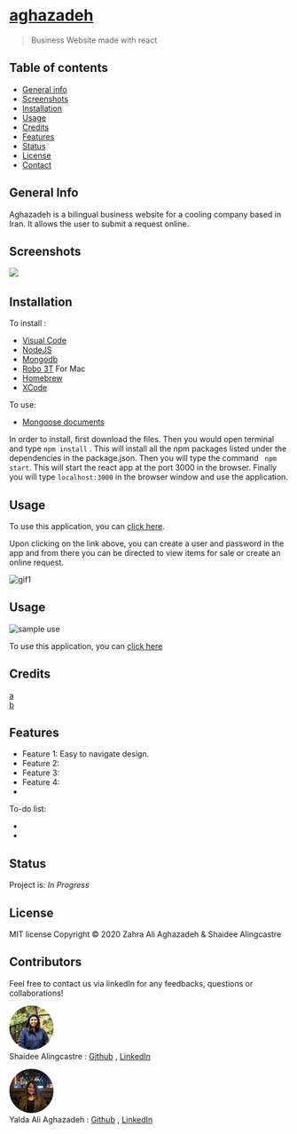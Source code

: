# [aghazadeh]()

> Business Website made with react

## Table of contents
* [General info](#general-info) 
* [Screenshots](#screenshots) 
* [Installation](#installation) 
* [Usage](#usage)
* [Credits](#credits)
* [Features](#features) 
* [Status](#status) 
* [License](#license) 
* [Contact](#contact)


## General Info
Aghazadeh is a bilingual business website for a cooling company based in Iran. It allows the user to submit a request online.


## Screenshots


<img src="./public/assets/images/screenshot1.png" width="640px"> 



## Installation

To install : 
* [Visual Code](https://code.visualstudio.com/docs/setup/setup-overview)
* [NodeJS](https://nodejs.org/en/download/)
* [Mongodb](https://docs.mongodb.com/manual/installation/) <br>
* [Robo 3T](https://robomongo.org/download)
For Mac <br>
* [Homebrew](https://brew.sh/)
* [XCode](https://developer.apple.com/xcode/)

To use:
* [Mongoose documents](https://mongoosejs.com/docs/guide.html)




In order to install, first download the files. Then you would open terminal and type ```npm install``` . This will install all the npm packages listed under the dependencies in the package.json. Then you will type the command ``` npm start```. This will start the react app at the port 3000 in the browser. Finally you will type ```localhost:3000``` in the browser window and use the application. 




## Usage 

To use this application, you can [click here]().

Upon clicking on the link above, you can create a user and password in the app and from there you can be directed to view items for sale or create an online request.

![gif1](./public/assets/images/gif1.gif)







## Usage 

![sample use](./public/assets/images/gif1.gif)


To use this application, you can [click here](https://fitnesstrackeryalda.herokuapp.com/)


## Credits


[a]() <br>
[b]()


## Features

* Feature 1: Easy to navigate design.
* Feature 2: 
* Feature 3: 
* Feature 4: 
* 



To-do list:

*  
*  



## Status
Project is:  _In Progress_


## License

MIT license 
Copyright © 2020 Zahra Ali Aghazadeh & Shaidee Alingcastre



## Contributors

Feel free to contact us via linkedIn for any feedbacks, questions or collaborations! 



<img src="./assets/images/Shaidee3.png" width="80px"> <br>
Shaidee Alingcastre : 
[Github](https://github.com/sali6798) ,
[LinkedIn](https://www.linkedin.com/in/shaidee-alingcastre/)




<img src="./assets/images/yalda4.png" width="80px"> <br>
Yalda Ali Aghazadeh : 
[Github](https://github.com/zahraaliaghazadeh) ,
[LinkedIn](www.linkedin.com/in/yalda-aghazade)





